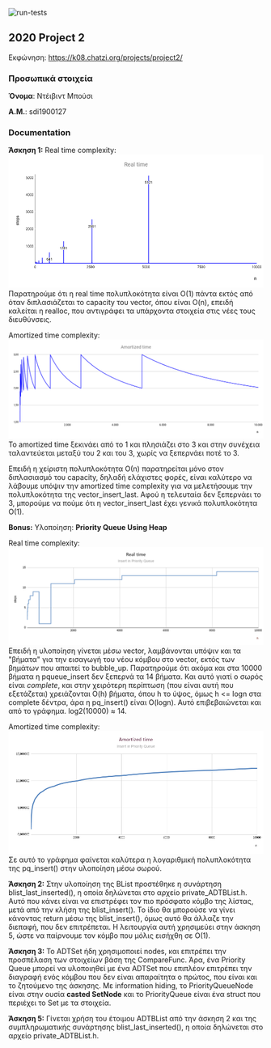![run-tests](../../workflows/run-tests/badge.svg)

## 2020 Project 2

Εκφώνηση: https://k08.chatzi.org/projects/project2/


### Προσωπικά στοιχεία

__Όνομα__: Ντέιβιντ Μπούσι

__Α.Μ.__: sdi1900127


### Documentation

__Άσκηση 1:__
Real time complexity:
![vector real time](charts/vectorrealtime.png)
Παρατηρούμε ότι η real time πολυπλοκότητα είναι Ο(1) πάντα εκτός από όταν διπλασιάζεται το capacity του vector, όπου είναι O(n), επειδή καλείται η realloc, που αντιγράφει τα υπάρχοντα στοιχεία στις νέες τους διευθύνσεις.

Amortized time complexity:
![vector amortized time](charts/vectoramortized.png)
Το amortized time ξεκινάει από το 1 και πλησιάζει στο 3 και στην συνέχεια ταλαντεύεται μεταξύ του 2 και του 3, χωρίς να ξεπερνάει ποτέ το 3.

Επειδή η χείριστη πολυπλοκότητα Ο(n) παρατηρείται μόνο στον διπλασιασμό του capacity, δηλαδή ελάχιστες φορές, είναι καλύτερο να λάβουμε υπόψιν την amortized time complexity για να μελετήσουμε την πολυπλοκότητα της vector_insert_last. Αφού η τελευταία δεν ξεπερνάει το 3, μπορούμε να πούμε ότι η vector_insert_last έχει γενικά πολυπλοκότητα Ο(1).

__Bonus:__
Υλοποίηση: __Priority Queue Using Heap__

Real time complexity:
![priority queue real time](charts/pqrealtime.png)
Επειδή η υλοποίηση γίνεται μέσω vector, λαμβάνονται υπόψιν και τα "βήματα" για την εισαγωγή του νέου κόμβου στο vector, εκτός των βημάτων που απαιτεί το bubble_up.
Παρατηρούμε ότι ακόμα και στα 10000 βήματα η pqueue_insert δεν ξεπερνά τα 14 βήματα. Και αυτό γιατί ο σωρός είναι *complete*, και στην χειρότερη περίπτωση (που είναι αυτή που εξετάζεται) χρειάζονται O(h) βήματα, όπου h το ύψος, όμως h <= logn στα complete δέντρα, άρα η pq_insert() είναι O(logn). Αυτό επιβεβαιώνεται και από το γράφημα. log2(10000) &asymp; 14.

Amortized time complexity:
![priority queue amortized time](charts/pqamortized.png)
Σε αυτό το γράφημα φαίνεται καλύτερα η λογαριθμική πολυπλοκότητα της pq_insert() στην υλοποίηση μέσω σωρού.

__Άσκηση 2:__
Στην υλοποίηση της BList προστέθηκε η συνάρτηση blist_last_inserted(), η οποία δηλώνεται στο αρχείο private_ADTBList.h. Αυτό που κάνει είναι να επιστρέφει τον πιο πρόσφατο κόμβο της λίστας, μετά από την κλήση της blist_insert(). Το ίδιο θα μπορούσε να γίνει κάνοντας return μέσω της blist_insert(), όμως αυτό θα άλλαζε την διεπαφή, που δεν επιτρέπεται. Η λειτουργία αυτή χρησιμεύει στην άσκηση 5, ώστε να παίρνουμε τον κόμβο που μόλις εισήχθη σε Ο(1).

__Άσκηση 3:__
Το ADTSet ήδη χρησιμοποιεί nodes, και επιτρέπει την προσπέλαση των στοιχείων βάση της CompareFunc. Άρα, ένα Priority Queue μπορεί να υλοποιηθεί με ένα ADTSet που επιπλέον επιτρέπει την διαγραφή ενός κόμβου που δεν είναι απαραίτητα ο πρώτος, που είναι και το ζητούμενο της άσκησης.
Με information hiding, το PriorityQueueNode είναι στην ουσία __casted SetNode__ και το PriorityQueue είναι ένα struct που περιέχει το Set με τα στοιχεία.

__Άσκηση 5:__
Γίνεται χρήση του έτοιμου ADTBList από την άσκηση 2 και της συμπληρωματικής συνάρτησης blist_last_inserted(), η οποία δηλώνεται στο αρχείο private_ADTBList.h.